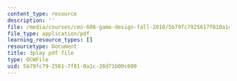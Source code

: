```yaml
---
content_type: resource
description: ''
file: /media/courses/cms-608-game-design-fall-2010/5b79fc7925617f810a1c28d71b00c600_68557.pdf
file_type: application/pdf
learning_resource_types: []
resourcetype: Document
title: 3play pdf file
type: OCWFile
uid: 5b79fc79-2561-7f81-0a1c-28d71b00c600
---
```

